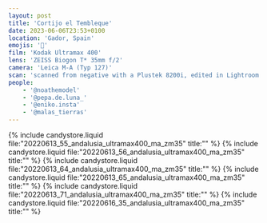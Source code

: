 ```yaml
---
layout: post
title: 'Cortijo el Tembleque'
date: 2023-06-06T23:53+0100
location: 'Gador, Spain'
emojis: '🔞'
film: 'Kodak Ultramax 400'
lens: 'ZEISS Biogon T* 35mm f/2'
camera: 'Leica M-A (Typ 127)'
scan: 'scanned from negative with a Plustek 8200i, edited in Lightroom'
people: 
    - '@noathemodel'
    - '@pepa.de.luna_'
    - '@eniko.insta'
    - '@malas_tierras'
---
```


{% include candystore.liquid file:"20220613_55_andalusia_ultramax400_ma_zm35" title:"" %}
{% include candystore.liquid file:"20220613_56_andalusia_ultramax400_ma_zm35" title:"" %}
{% include candystore.liquid file:"20220613_64_andalusia_ultramax400_ma_zm35" title:"" %}
{% include candystore.liquid file:"20220613_65_andalusia_ultramax400_ma_zm35" title:"" %}
{% include candystore.liquid file:"20220613_71_andalusia_ultramax400_ma_zm35" title:"" %}
{% include candystore.liquid file:"20220616_35_andalusia_ultramax400_ma_zm35" title:"" %}